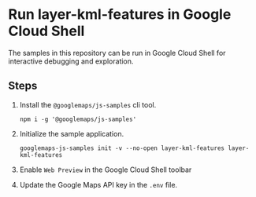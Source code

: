 # Run layer-kml-features in Google Cloud Shell

The samples in this repository can be run in Google Cloud Shell for interactive debugging and exploration.

## Steps

1. Install the `@googlemaps/js-samples` cli tool.

    ```
    npm i -g '@googlemaps/js-samples'
    ```
1. Initialize the sample application. 
    ```
    googlemaps-js-samples init -v --no-open layer-kml-features layer-kml-features
    ```
1. Enable `Web Preview` in the Google Cloud Shell toolbar
1. Update the Google Maps API key in the `.env` file.
